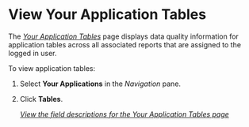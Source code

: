 # View Your Application Tables

The *[Your Application
Tables](../Page_Desc/Your_Application_Tables.htm)* page displays data
quality information for application tables across all associated reports
that are assigned to the logged in user.

To view application tables:

1.  Select **Your Applications** in the *Navigation* pane.

2.  Click **Tables**.
    
    *[View the field descriptions for the Your Application Tables
    page](../Page_Desc/Your_Application_Tables.htm)*
